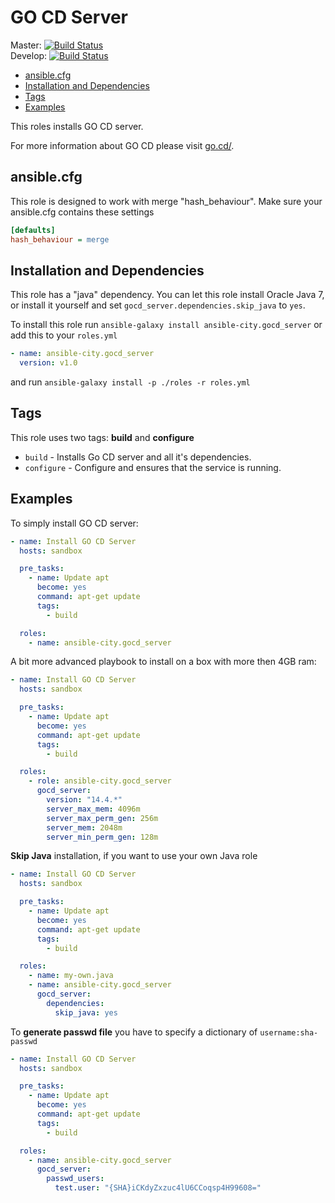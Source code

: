 # GO CD Server

Master: [![Build Status](https://travis-ci.org/ansible-city/gocd_server.svg?branch=master)](https://travis-ci.org/ansible-city/gocd_server)  
Develop: [![Build Status](https://travis-ci.org/ansible-city/gocd_server.svg?branch=develop)](https://travis-ci.org/ansible-city/gocd_server)

* [ansible.cfg](#ansible-cfg)
* [Installation and Dependencies](#installation-and-dependencies)
* [Tags](#tags)
* [Examples](#examples)

This roles installs GO CD server.

For more information about GO CD please visit [go.cd/](http://www.go.cd/).




## ansible.cfg

This role is designed to work with merge "hash_behaviour". Make sure your
ansible.cfg contains these settings

```INI
[defaults]
hash_behaviour = merge
```




## Installation and Dependencies

This role has a "java" dependency. You can let this role install Oracle
Java 7, or install it yourself and set `gocd_server.dependencies.skip_java`
to `yes`.

To install this role run `ansible-galaxy install ansible-city.gocd_server`
or add this to your `roles.yml`

```YAML
- name: ansible-city.gocd_server
  version: v1.0
```

and run `ansible-galaxy install -p ./roles -r roles.yml`




## Tags

This role uses two tags: **build** and **configure**

* `build` - Installs Go CD server and all it's dependencies.
* `configure` - Configure and ensures that the service is running.




## Examples

To simply install GO CD server:

```YAML
- name: Install GO CD Server
  hosts: sandbox

  pre_tasks:
    - name: Update apt
      become: yes
      command: apt-get update
      tags:
        - build

  roles:
    - name: ansible-city.gocd_server
```

A bit more advanced playbook to install on a box with more then 4GB ram:

```YAML
- name: Install GO CD Server
  hosts: sandbox

  pre_tasks:
    - name: Update apt
      become: yes
      command: apt-get update
      tags:
        - build

  roles:
    - role: ansible-city.gocd_server
      gocd_server:
        version: "14.4.*"
        server_max_mem: 4096m
        server_max_perm_gen: 256m
        server_mem: 2048m
        server_min_perm_gen: 128m
```

**Skip Java** installation, if you want to use your own Java role

```YAML
- name: Install GO CD Server
  hosts: sandbox

  pre_tasks:
    - name: Update apt
      become: yes
      command: apt-get update
      tags:
        - build

  roles:
    - name: my-own.java
    - name: ansible-city.gocd_server
      gocd_server:
        dependencies:
          skip_java: yes
```

To **generate passwd file** you have to specify a dictionary of
`username:sha-passwd`

```YAML
- name: Install GO CD Server
  hosts: sandbox

  pre_tasks:
    - name: Update apt
      become: yes
      command: apt-get update
      tags:
        - build

  roles:
    - name: ansible-city.gocd_server
      gocd_server:
        passwd_users:
          test.user: "{SHA}iCKdyZxzuc4lU6CCoqsp4H99608="
```
